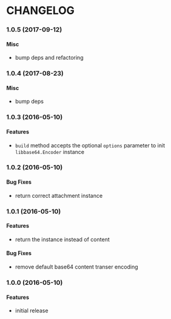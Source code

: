 # CHANGELOG

<a name="1.0.5"></a>
### 1.0.5 (2017-09-12)

#### Misc

* bump deps and refactoring


<a name="1.0.4"></a>
### 1.0.4 (2017-08-23)

#### Misc

* bump deps


<a name="1.0.3"></a>
### 1.0.3 (2016-05-10)

#### Features

* `build` method accepts the optional `options` parameter to init `libbase64.Encoder` instance


<a name="1.0.2"></a>
### 1.0.2 (2016-05-10)

#### Bug Fixes

* return correct attachment instance


<a name="1.0.1"></a>
### 1.0.1 (2016-05-10)

#### Features

* return the instance instead of content

#### Bug Fixes

* remove default base64 content transer encoding


<a name="1.0.0"></a>
### 1.0.0 (2016-05-10)


#### Features

* initial release
